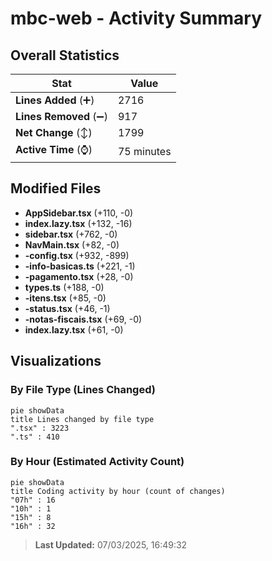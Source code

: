 # mbc-web - Activity Summary 

## Overall Statistics

| Stat                   | Value                                                             |
| ---------------------- | ----------------------------------------------------------------- |
| **Lines Added** (➕)   | 2716                                          |
| **Lines Removed** (➖) | 917                                        |
| **Net Change** (↕)    | 1799                |
| **Active Time** (⌚)   | 75 minutes |


## Modified Files
- **AppSidebar.tsx** (+110, -0)
- **index.lazy.tsx** (+132, -16)
- **sidebar.tsx** (+762, -0)
- **NavMain.tsx** (+82, -0)
- **-config.tsx** (+932, -899)
- **-info-basicas.ts** (+221, -1)
- **-pagamento.tsx** (+28, -0)
- **types.ts** (+188, -0)
- **-itens.tsx** (+85, -0)
- **-status.tsx** (+46, -1)
- **-notas-fiscais.tsx** (+69, -0)
- **index.lazy.tsx** (+61, -0)

## Visualizations

### By File Type (Lines Changed)

```mermaid
pie showData
title Lines changed by file type
".tsx" : 3223
".ts" : 410
```

### By Hour (Estimated Activity Count)

```mermaid
pie showData
title Coding activity by hour (count of changes)
"07h" : 16
"10h" : 1
"15h" : 8
"16h" : 32
```


> **Last Updated:** 07/03/2025, 16:49:32